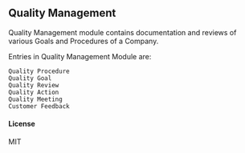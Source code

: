 ## Quality Management

Quality Management module contains documentation and reviews of various Goals and Procedures of a Company.

Entries in Quality Management Module are:

    Quality Procedure
    Quality Goal
    Quality Review
    Quality Action
    Quality Meeting
    Customer Feedback
    
#### License

MIT
